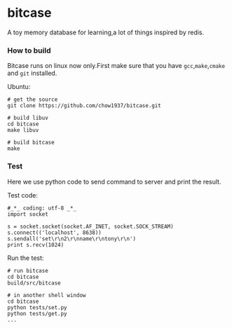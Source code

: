 bitcase
=======

A toy memory database for learning,a lot of things inspired by redis.

### How to build

Bitcase runs on linux now only.First make sure that you have `gcc`,`make`,`cmake` and `git` installed.

Ubuntu:

    # get the source
    git clone https://github.com/chow1937/bitcase.git

    # build libuv
    cd bitcase
    make libuv

    # build bitcase
    make

### Test

Here we use python code to send command to server and print the result.

Test code:

    #_*_ coding: utf-8 _*_
    import socket

    s = socket.socket(socket.AF_INET, socket.SOCK_STREAM)
    s.connect(('localhost', 8638))
    s.sendall('set\r\n2\r\nname\r\ntony\r\n')
    print s.recv(1024)

Run the test:

    # run bitcase
    cd bitcase
    build/src/bitcase

    # in another shell window
    cd bitcase
    python tests/set.py
    python tests/get.py
    ...
